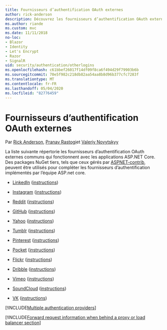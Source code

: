 ```yaml
---
title: Fournisseurs d’authentification OAuth externes
author: rick-anderson
description: Découvrez les fournisseurs d’authentification OAuth externes qui fonctionnent avec les applications ASP.NET Core.
ms.author: riande
ms.custom: mvc
ms.date: 11/11/2018
no-loc:
- Blazor
- Identity
- Let's Encrypt
- Razor
- SignalR
uid: security/authentication/otherlogins
ms.openlocfilehash: c61bbef26017f14df09f8ca6f494d29f79903b6b
ms.sourcegitcommit: 70e5f982c218db82aa54aa8b8d96b377cfc7283f
ms.translationtype: MT
ms.contentlocale: fr-FR
ms.lasthandoff: 05/04/2020
ms.locfileid: "82776459"
---
```

# <a name="external-oauth-authentication-providers"></a>Fournisseurs d’authentification OAuth externes

Par [Rick Anderson](https://twitter.com/RickAndMSFT), [Pranav Rastogi](https://github.com/rustd)et [Valeriy Novytskyy](https://github.com/01binary)

La liste suivante répertorie les fournisseurs d’authentification OAuth externes communs qui fonctionnent avec les applications ASP.NET Core. Des packages NuGet tiers, tels que ceux gérés par [ASPNET-contrib](https://www.nuget.org/packages?q=owners%3Aaspnet-contrib+title%3AOAuth), peuvent être utilisés pour compléter les fournisseurs d’authentification implémentés par l’équipe ASP.net core.

* [LinkedIn](https://www.linkedin.com/developer/apps) ([instructions](https://developer.linkedin.com/docs/oauth2))

* [Instagram](https://www.instagram.com/developer/register/) ([instructions](https://www.instagram.com/developer/authentication/))

* [Reddit](https://www.reddit.com/login?dest=https%3A%2F%2Fwww.reddit.com%2Fprefs%2Fapps) ([instructions](https://github.com/reddit/reddit/wiki/OAuth2-Quick-Start-Example))

* [GitHub](https://github.com/login?return_to=https%3A%2F%2Fgithub.com%2Fsettings%2Fapplications%2Fnew) ([instructions](https://developer.github.com/v3/oauth/))

* [Yahoo](https://login.yahoo.com/config/login?src=devnet&.done=http%3A%2F%2Fdeveloper.yahoo.com%2Fapps%2Fcreate%2F) ([instructions](https://developer.yahoo.com/bbauth/user.html))

* [Tumblr](https://www.tumblr.com/oauth/apps) ([instructions](https://www.tumblr.com/docs/api/v2#auth))

* [Pinterest](https://www.pinterest.com/login/?next=http%3A%2F%2Fdevsite%2Fapps%2F) ([instructions](https://developers.pinterest.com/docs/api/overview/?))

* [Pocket](https://getpocket.com/developer/apps/new) ([instructions](https://getpocket.com/developer/docs/authentication))

* [Flickr](https://www.flickr.com/services/apps/create) ([instructions](https://www.flickr.com/services/api/auth.oauth.html))

* [Dribble](https://dribbble.com/signup) ([instructions](https://developer.dribbble.com/v1/oauth/))

* [Vimeo](https://vimeo.com/join) ([instructions](https://developer.vimeo.com/api/authentication))

* [SoundCloud](https://soundcloud.com/you/apps/new) ([instructions](https://developers.soundcloud.com/blog/we-love-oauth-2))

* [VK](https://vk.com/apps?act=manage) ([instructions](https://vk.com/pages?oid=-17680044&p=Authorizing_Sites))

[!INCLUDE[Multiple authentication providers](includes/chain-auth-providers.md)]

[!INCLUDE[Forward request information when behind a proxy or load balancer section](includes/forwarded-headers-middleware.md)]
